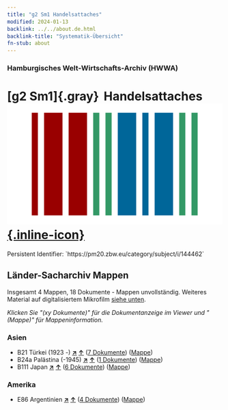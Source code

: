 ```yaml
---
title: "g2 Sm1 Handelsattaches"
modified: 2024-01-13
backlink: ../../about.de.html
backlink-title: "Systematik-Übersicht"
fn-stub: about
---
```


### Hamburgisches Welt-Wirtschafts-Archiv (HWWA)

# [g2 Sm1]{.gray}&#8201; Handelsattaches &#160; [![Wikidata](/images/Wikidata-logo.svg "Wikidata"){.inline-icon}](http://www.wikidata.org/entity/Q104699756)

<div class="hint">Persistent Identifier: `https://pm20.zbw.eu/category/subject/i/144462`</div>







## Länder-Sacharchiv Mappen






Insgesamt 4 Mappen, 18 Dokumente - Mappen unvollständig. Weiteres Material auf digitalisiertem Mikrofilm [siehe unten](#filmsections).

_Klicken Sie "(xy Dokumente)" für die Dokumentanzeige im Viewer und "(Mappe)" für Mappeninformation._




### Asien

- B21 Türkei (1923 -) [**&nearr;**](../../../geo/i/141111/about.de.html "Türkei (1923 -) (alle Mappen)") [**&uarr;**](../../../geo/about.de.html#B21 "Ländersystematik") (<a href="https://pm20.zbw.eu/iiifview/folder/sh/141111,144462" title="über: Türkei (1923 -) : Handelsattaches" target="_blank">7 Dokumente</a>) ([Mappe](../../../../folder/sh/1411xx/141111/1444xx/144462/about.de.html))
- B24a Palästina (-1945) [**&nearr;**](../../../geo/i/141115/about.de.html "Palästina (-1945) (alle Mappen)") [**&uarr;**](../../../geo/about.de.html#B24a "Ländersystematik") (<a href="https://pm20.zbw.eu/iiifview/folder/sh/141115,144462" title="über: Palästina (-1945) : Handelsattaches" target="_blank">1 Dokumente</a>) ([Mappe](../../../../folder/sh/1411xx/141115/1444xx/144462/about.de.html))
- B111 Japan [**&nearr;**](../../../geo/i/141272/about.de.html "Japan (alle Mappen)") [**&uarr;**](../../../geo/about.de.html#B111 "Ländersystematik") (<a href="https://pm20.zbw.eu/iiifview/folder/sh/141272,144462" title="über: Japan : Handelsattaches" target="_blank">6 Dokumente</a>) ([Mappe](../../../../folder/sh/1412xx/141272/1444xx/144462/about.de.html))

### Amerika

- E86 Argentinien [**&nearr;**](../../../geo/i/141692/about.de.html "Argentinien (alle Mappen)") [**&uarr;**](../../../geo/about.de.html#E86 "Ländersystematik") (<a href="https://pm20.zbw.eu/iiifview/folder/sh/141692,144462" title="über: Argentinien : Handelsattaches" target="_blank">4 Dokumente</a>) ([Mappe](../../../../folder/sh/1416xx/141692/1444xx/144462/about.de.html))



<a id="filmsections" />













